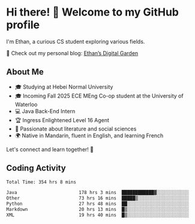 # Hi there! 👋 Welcome to my GitHub profile  

I'm Ethan, a curious CS student exploring various fields.  

📌 Check out my personal blog: [Ethan’s Digital Garden](https://fortii2.github.io/)  

## About Me  
- 🎓 Studying at Hebei Normal University  
- 🎓 Incoming Fall 2025 ECE MEng Co-op student at the University of Waterloo  
- 💻 Java Back-End Intern  
- 🏆 Ingress Enlightened Level 16 Agent  
- 📖 Passionate about literature and social sciences  
- 🌍 Native in Mandarin, fluent in English, and learning French  

Let's connect and learn together! 🚀  

## Coding Activity
<!--START_SECTION:waka-->

```txt
Total Time: 354 hrs 8 mins

Java                       178 hrs 3 mins  ████████████▓░░░░░░░░░░░░   50.28 %
Other                      73 hrs 16 mins  █████▒░░░░░░░░░░░░░░░░░░░   20.69 %
Python                     27 hrs 48 mins  ██░░░░░░░░░░░░░░░░░░░░░░░   07.85 %
Markdown                   20 hrs 13 mins  █▒░░░░░░░░░░░░░░░░░░░░░░░   05.71 %
XML                        19 hrs 40 mins  █▒░░░░░░░░░░░░░░░░░░░░░░░   05.56 %
```

<!--END_SECTION:waka-->
